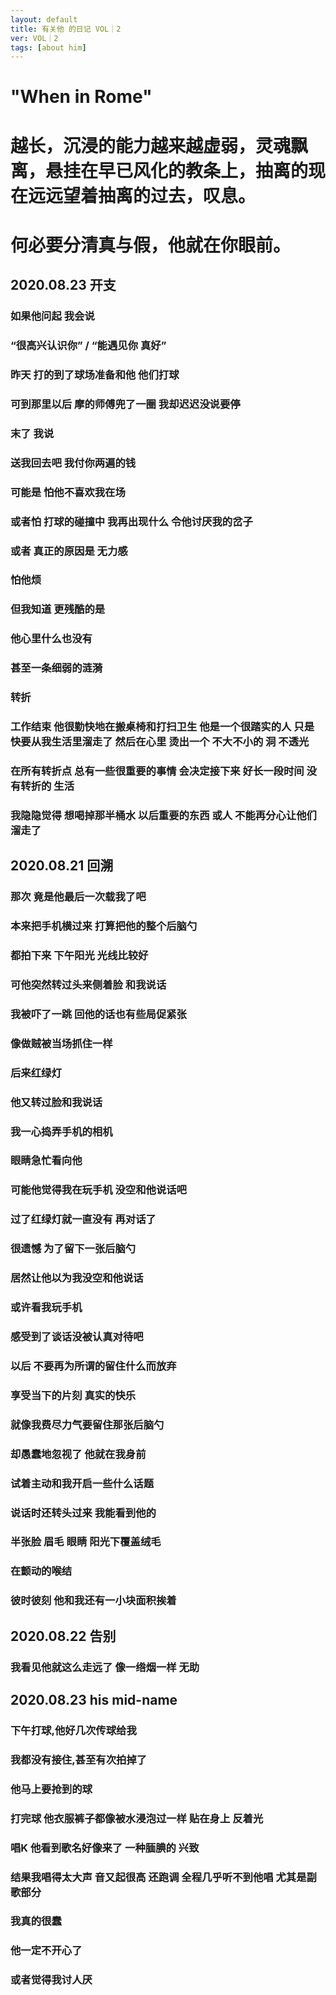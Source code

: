 ```yaml
---
layout: default
title: 有关他 的日记 VOL｜2
ver: VOL｜2
tags: [about him]
---
```

<!-- <div class=edge><span class=inn>VOL｜2</span></div> -->
# "When in Rome"
# 越长，沉浸的能力越来越虚弱，灵魂飘离，悬挂在早已风化的教条上，抽离的现在远远望着抽离的过去，叹息。
# 何必要分清真与假，他就在你眼前。

## 2020.08.23 开支
### 如果他问起 我会说
### “很高兴认识你” / “能遇见你 真好”

### 昨天 打的到了球场准备和他 他们打球 
### 可到那里以后 摩的师傅兜了一圈 我却迟迟没说要停
### 末了 我说
### 送我回去吧 我付你两遍的钱
### 可能是 怕他不喜欢我在场
### 或者怕 打球的碰撞中 我再出现什么 令他讨厌我的岔子
### 或者 真正的原因是 无力感
### 怕他烦

### 但我知道 更残酷的是
### 他心里什么也没有
### 甚至一条细弱的涟漪

### 转折
### 工作结束 他很勤快地在搬桌椅和打扫卫生 他是一个很踏实的人 只是 快要从我生活里溜走了 然后在心里 烫出一个 不大不小的 洞 不透光

### 在所有转折点 总有一些很重要的事情 会决定接下来 好长一段时间 没有转折的 生活

### 我隐隐觉得 想喝掉那半桶水 以后重要的东西 或人 不能再分心让他们溜走了

## 2020.08.21 回溯
### 那次 竟是他最后一次载我了吧
### 本来把手机横过来 打算把他的整个后脑勺
### 都拍下来 下午阳光 光线比较好
### 可他突然转过头来侧着脸 和我说话
### 我被吓了一跳 回他的话也有些局促紧张
### 像做贼被当场抓住一样
### 后来红绿灯
### 他又转过脸和我说话
### 我一心捣弄手机的相机
### 眼睛急忙看向他

### 可能他觉得我在玩手机 没空和他说­话吧
### 过了红绿灯就一直没有 再对话了
### 很遗憾 为了留下一张后脑勺
### 居然让他以为我没空和他说话
### 或许看我玩手机
### 感受到了谈话没被认真对待吧
### 以后 不要再为所谓的留住什么而放弃
### 享受当下的片刻 真实的快乐

### 就像我费尽力气要留住那张后­脑勺
### 却愚蠢地忽视了 他就在我身前
### 试着主动和我开启一些什么话题
### 说­话时还转头过来 我能看到他的
### 半张脸 眉毛 眼睛 阳光下覆盖绒毛
### 在颤动的喉结
### 彼时彼刻 他和我还有一小块面积挨着

## 2020.08.22 告别
### 我看见他就这么走远了 像一绺烟一样 无助

## 2020.08.23 his mid-name 
### 下午打球,他好几次传球给我
### 我都没有接住,甚至有次拍掉了
### 他马上要抢到的球

### 打完球 他衣服裤子都像被水浸泡过一样 贴在身上 反着光
### 唱K 他看到歌名好像来了 一种腼­腆的 兴致 
### 结果我唱得太大声 音又起很高 还跑调 全程几乎听不到他唱 尤其是副歌部分
### 我真的很蠢
### 他一定不开心了
### 或者觉得我讨人厌
<!-- <h4 class=edge>{{ page.date | date_to_string }}</h4> -->
